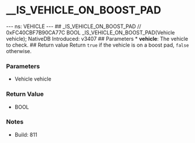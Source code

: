 # __IS_VEHICLE_ON_BOOST_PAD

--- ns: VEHICLE --- ## _IS_VEHICLE_ON_BOOST_PAD  // 0xFC40CBF7B90CA77C BOOL _IS_VEHICLE_ON_BOOST_PAD(Vehicle vehicle);  NativeDB Introduced: v3407  ## Parameters * **vehicle**: The vehicle to check.  ## Return value Return `true` if the vehicle is on a boost pad, `false` otherwise.

### Parameters
* Vehicle vehicle

### Return Value
* BOOL

### Notes
* Build: 811

